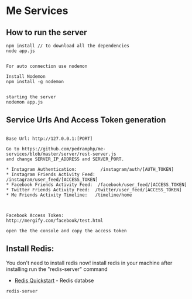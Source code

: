 Me Services
====================


How to run the server
--
```node
npm install // to download all the dependencies
node app.js


For auto connection use nodemon

Install Nodemon
npm install -g nodemon


starting the server
nodemon app.js
```

Service Urls And Access Token generation
--
```node

Base Url: http://127.0.0.1:[PORT]

Go to https://github.com/pedramphp/me-services/blob/master/server/rest-server.js
and change SERVER_IP_ADDRESS and SERVER_PORT.

* Instagram Authentication:         /instagram/auth/[AUTH_TOKEN]
* Instagram Friends Activity Feed:  /instagram/user_feed/[ACCESS_TOKEN]
* Facebook Friends Activity Feed:  /facebook/user_feed/[ACCESS_TOKEN]
* Twitter Friends Activity Feed:  /twitter/user_feed/[ACCESS_TOKEN]
* Me Friends Activity Timeline:   /timeline/home



Facebook Access Token:
http://mergify.com/facebook/test.html

open the the console and copy the access token

```


Install Redis:
---

You don't need to install redis now!
install redis in your machine after installing run the "redis-server" command

* [Redis Quickstart] - Redis databse


```node
redis-server
```


[Redis Quickstart]:http://redis.io/topics/quickstart
